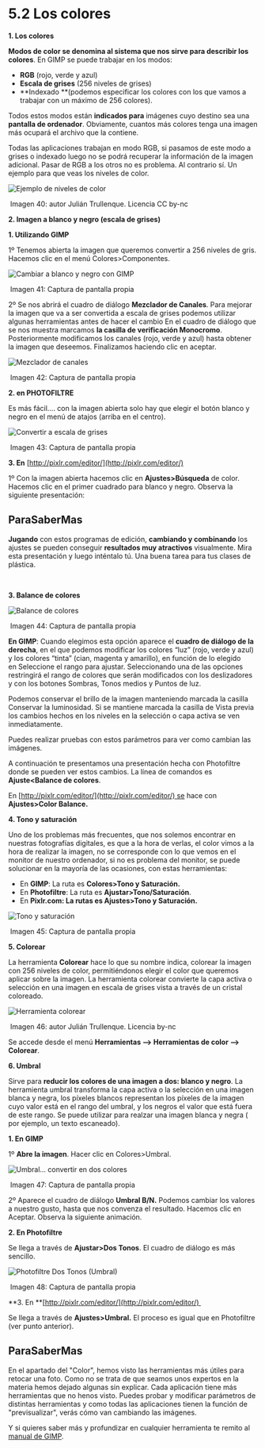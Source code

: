 # 5.2 Los colores

**1\. Los colores**

**Modos de color se denomina al sistema que nos sirve para describir los colores**. En GIMP se puede trabajar en los modos:

*   **RGB** (rojo, verde y azul)
*   **Escala de grises** (256 niveles de grises)
*   **Indexado **(podemos especificar los colores con los que vamos a trabajar con un máximo de 256 colores).

Todos estos modos están **indicados para** imágenes cuyo destino sea una **pantalla de ordenador**. Obviamente, cuantos más colores tenga una imagen más ocupará el archivo que la contiene.

Todas las aplicaciones trabajan en modo RGB, si pasamos de este modo a grises o indexado luego no se podrá recuperar la información de la imagen adicional. Pasar de RGB a los otros no es problema. Al contrario sí. Un ejemplo para que veas los niveles de color.


![](img/niveles_de_color.jpg "Ejemplo de niveles de color")


 Imagen 40: autor Julián Trullenque. Licencia CC by-nc

**2\. Imagen a blanco y negro (escala de grises)**

**1\. Utilizando GIMP**

1º Tenemos abierta la imagen que queremos convertir a 256 niveles de gris. Hacemos clic en el menú Colores>Componentes.


![](img/byn_gimp.jpg "Cambiar a blanco y negro con GIMP")


 Imagen 41: Captura de pantalla propia

2º Se nos abrirá el cuadro de diálogo **Mezclador de Canales**. Para mejorar la imagen que va a ser convertida a escala de grises podemos utilizar algunas herramientas antes de hacer el cambio En el cuadro de diálogo que se nos muestra marcamos **la casilla de verificación Monocromo**. Posteriormente modificamos los canales (rojo, verde y azul) hasta obtener la imagen que deseemos. Finalizamos haciendo clic en aceptar.


![](img/mezclador.jpg "Mezclador de canales")


 Imagen 42: Captura de pantalla propia

**2\. en PHOTOFILTRE**

Es más fácil.... con la imagen abierta solo hay que elegir el botón blanco y negro en el menú de atajos (arriba en el centro).


![](img/byn_ph.jpg "Convertir a escala de grises")


 Imagen 43: Captura de pantalla propia

**3\. En** [http://pixlr.com/editor/](http://pixlr.com/editor/)

1º Con la imagen abierta hacemos clic en **Ajustes>Búsqueda** de color. Hacemos clic en el primer cuadrado para blanco y negro. Observa la siguiente presentación:

## ParaSaberMas

**Jugando** con estos programas de edición, **cambiando y combinando** los ajustes se pueden conseguir **resultados muy atractivos** visualmente. Mira esta presentación y luego inténtalo tú. Una buena tarea para tus clases de plástica.

 

**3\. Balance de colores**


![](img/balance.jpg "Balance de colores")


 Imagen 44: Captura de pantalla propia

**En GIMP**: Cuando elegimos esta opción aparece el **cuadro de diálogo de la derecha**, en el que podemos modificar los colores “luz” (rojo, verde y azul) y los colores “tinta” (cian, magenta y amarillo), en función de lo elegido en Seleccione el rango para ajustar. Seleccionando una de las opciones restringirá el rango de colores que serán modificados con los deslizadores y con los botones Sombras, Tonos medios y Puntos de luz.

Podemos conservar el brillo de la imagen manteniendo marcada la casilla Conservar la luminosidad. Si se mantiene marcada la casilla de Vista previa los cambios hechos en los niveles en la selección o capa activa se ven inmediatamente.

Puedes realizar pruebas con estos parámetros para ver como cambian las imágenes.

A continuación te presentamos una presentación hecha con Photofiltre donde se pueden ver estos cambios. La línea de comandos es **Ajuste<Balance de colores**.

En [http://pixlr.com/editor/](http://pixlr.com/editor/) se hace con **Ajustes>Color Balance.**

**4\. Tono y saturación**

Uno de los problemas más frecuentes, que nos solemos encontrar en nuestras fotografías digitales, es que a la hora de verlas, el color vimos a la hora de realizar la imagen, no se corresponde con lo que vemos en el monitor de nuestro ordenador, si no es problema del monitor, se puede solucionar en la mayoría de las ocasiones, con estas herramientas:

*   En **GIMP**: La ruta es **Colores>Tono y Saturación.**
*   En **Photofiltre**: La ruta es **Ajustar>Tono/Saturación**.
*   En **Pixlr.com: La rutas es Ajustes>Tono y Saturación.**  
    


![](img/tono.jpg "Tono y saturación")


 Imagen 45: Captura de pantalla propia

**5\. Colorear**

La herramienta **Colorear** hace lo que su nombre indica, colorear la imagen con 256 niveles de color, permitiéndonos elegir el color que queremos aplicar sobre la imagen. La herramienta colorear convierte la capa activa o selección en una imagen en escala de grises vista a través de un cristal coloreado.


![](img/colorear.jpg "Herramienta colorear")


 Imagen 46: autor Julián Trullenque. Licencia by-nc

Se accede desde el menú **Herramientas --> Herramientas de color --> Colorear**.

**6\. Umbral**

Sirve para **reducir los colores de una imagen a dos: blanco y negro**. La herramienta umbral transforma la capa activa o la selección en una imagen blanca y negra, los píxeles blancos representan los píxeles de la imagen cuyo valor está en el rango del umbral, y los negros el valor que está fuera de este rango. Se puede utilizar para realzar una imagen blanca y negra ( por ejemplo, un texto escaneado). 

**1\. En GIMP**

1º **Abre la imagen**. Hacer clic en Colores>Umbral.


![](img/umbral1.jpg "Umbral... convertir en dos colores")


 Imagen 47: Captura de pantalla propia

2º Aparece el cuadro de diálogo **Umbral B/N.** Podemos cambiar los valores a nuestro gusto, hasta que nos convenza el resultado. Hacemos clic en Aceptar. Observa la siguiente animación.

**2\. En Photofiltre**

Se llega a través de **Ajustar>Dos Tonos**. El cuadro de diálogo es más sencillo.


![](img/umbral2.jpg "Photofiltre Dos Tonos (Umbral)")


 Imagen 48: Captura de pantalla propia

**3\. En **[http://pixlr.com/editor/](http://pixlr.com/editor/) 

Se llega a través de **Ajustes>Umbral.** El proceso es igual que en Photofiltre (ver punto anterior).

## ParaSaberMas

En el apartado del "Color", hemos visto las herramientas más útiles para retocar una foto. Como no se trata de que seamos unos expertos en la materia hemos dejado algunas sin explicar. Cada aplicación tiene más herramientas que no henos visto. Puedes probar y modificar parámetros de distintas herramientas y como todas las aplicaciones tienen la función de "previsualizar", verás cómo van cambiando las imágenes.

Y si quieres saber más y profundizar en cualquier herramienta te remito al [manual de GIMP](http://docs.gimp.org/es/gimp-tools-color.html).


